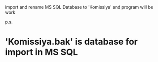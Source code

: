 import and rename MS SQL Database to 'Komissiya' and program will be work

  p.s. <h1>'Komissiya.bak' is database for import in MS SQL</h1>
